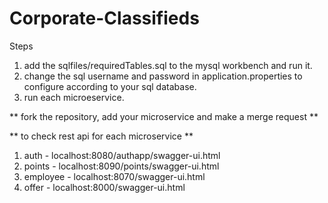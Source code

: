 # Corporate-Classifieds
Steps
1) add the sqlfiles/requiredTables.sql to the mysql workbench and run it.
2) change the sql username and password in application.properties to configure according to your sql database.
3) run each microeservice.

** fork the repository, add your microservice and make a merge request **

** to check rest api for each microservice **
1) auth - localhost:8080/authapp/swagger-ui.html
2) points - localhost:8090/points/swagger-ui.html
3) employee - localhost:8070/swagger-ui.html
4) offer - localhost:8000/swagger-ui.html
